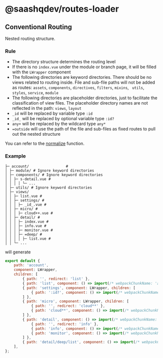 # @saashqdev/routes-loader

## Conventional Routing

Nested routing structure.

### Rule

- The directory structure determines the routing level
- If there is no `index.vue` under the module or branch page, it will be filled with the `LWrapper` component
- The following directories are keyword directories. There should be no views related to routing inside. File and sub-file paths will not be added as routes: `assets`, `components`, `directives`, `filters`, `mixins`, ` utils`, `styles`, `service`, `module`
- The following directories are placeholder directories, just to facilitate the classification of view files. The placeholder directory names are not reflected in the path: `views`, `layout`
- `_id` will be replaced by variable type `:id`
- `_id_` will be replaced by optional variable type `:id?`
- `any+` will be replaced by the wildcard type `any*`
- `=outside` will use the path of the file and sub-files as fixed routes to pull out the nested structure

You can refer to the [normalize](https://github.com/saashqdev/packages/blob/master/src/routes-loader/lib/utils.js#L35) function.

### Example

```
├─ account/                 #
│ ├─ module/ # Ignore keyword directories
│ ├─ components/ # Ignore keyword directories
│ │ ├─ s-detail.vue #
│ │ │ │ └─ ...
│ ├─ utils/ # Ignore keyword directories
│ ├─ views/
│ │ ├─ list.vue #
│ │ ├─ settings/ #
│ │ │ ├─ _id_.vue #
│ │ ├─ micro/ #
│ │ │ ├─ cloud++.vue #
│ │ ├─ detail/ #
│ │ │ ├─ index.vue #
│ │ │ ├─ info.vue #
│ │ │ ├─ monitor.vue #
│ │ │ ├─ =deep/ #
│ │ │ │ ├─ list.vue #
│ │ └─ ...
```

will generate

``` js
export default {
    path: 'account',
    component: LWrapper,
    children: [
        { path: '', redirect: 'list' },
        { path: 'list', component: () => import(/* webpackChunkName: 'account' */ './views/list.vue') },
        { path: 'settings', component: LWrapper, children: [
            { path: ':id?', component: () => import(/* webpackChunkName: 'account' */ './views/detail/_id_.vue') },
        ] },
        { path: 'micro', component: LWrapper, children: [
            { path: '', redirect: 'cloud**' },
            { path: 'cloud**', component: () => import(/* webpackChunkName: 'account' */ './views/micro/cloud++.vue') },
        ] },
        { path: 'detail', component: () => import(/* webpackChunkName: 'account' */ './views/index.vue'), children: [
            { path: '', redirect: 'info' },
            { path: 'info', component: () => import(/* webpackChunkName: 'account' */ './views/detail/info.vue') },
            { path: 'monitor', component: () => import(/* webpackChunkName: 'account' */ './views/detail/monitor.vue') },
        ] },
        { path: 'detail/deep/list', component: () => import(/* webpackChunkName: 'account' */ './views/detail/deep/list.vue') },
    ],
};
```
